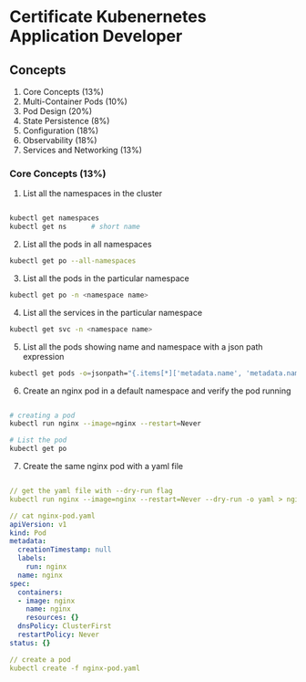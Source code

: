 # Certificate Kubenernetes Application Developer

## Concepts

1. Core Concepts (13%) 
2. Multi-Container Pods (10%) 
3. Pod Design (20%) 
4. State Persistence (8%) 
5. Configuration (18%) 
6. Observability (18%) 
7. Services and Networking (13%) 

### Core Concepts (13%)

1. List all the namespaces in the cluster
```bash

kubectl get namespaces
kubectl get ns		# short name
```
2. List all the pods in all namespaces 
```bash
kubectl get po --all-namespaces
```
3. List all the pods in the particular namespace 
```bash
kubectl get po -n <namespace name>
```
4. List all the services in the particular namespace 
```bash
kubectl get svc -n <namespace name>
```
5. List all the pods showing name and namespace with a json path expression 
```bash
kubectl get pods -o=jsonpath="{.items[*]['metadata.name', 'metadata.namespace']}"
```
6. Create an nginx pod in a default namespace and verify the pod running 
```bash

# creating a pod
kubectl run nginx --image=nginx --restart=Never

# List the pod
kubectl get po
```
7. Create the same nginx pod with a yaml file 
```yaml

// get the yaml file with --dry-run flag
kubectl run nginx --image=nginx --restart=Never --dry-run -o yaml > nginx-pod.yaml

// cat nginx-pod.yaml
apiVersion: v1
kind: Pod
metadata:
  creationTimestamp: null
  labels:
    run: nginx
  name: nginx
spec:
  containers:
  - image: nginx
    name: nginx
    resources: {}
  dnsPolicy: ClusterFirst
  restartPolicy: Never
status: {}

// create a pod 
kubectl create -f nginx-pod.yaml
```

